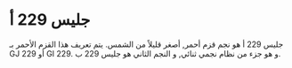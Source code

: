 # جليس 229 أ

جليس 229 أ هو نجم قزم أحمر, أصغر قليلاً من الشمس. يتم تعريف هذا القزم الأحمر بـ
GJ 229 أو GI 229. و هو جزء من نظام نجمي ثنائي, و النجم الثاني هو جليس 229 ب.
